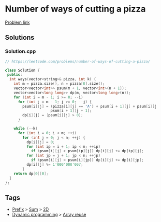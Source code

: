 # Number of ways of cutting a pizza

[Problem link](https://leetcode.com/problems/number-of-ways-of-cutting-a-pizza/)

## Solutions


### Solution.cpp
```cpp
// https://leetcode.com/problems/number-of-ways-of-cutting-a-pizza/

class Solution {
 public:
  int ways(vector<string>& pizza, int k) {
    int m = pizza.size(), n = pizza[0].size();
    vector<vector<int>> psum(m + 1, vector<int>(n + 1));
    vector<vector<long long>> dp(m, vector<long long>(n));
    for (int i = m - 1; i >= 0; --i)
      for (int j = n - 1; j >= 0; --j) {
        psum[i][j] = (pizza[i][j] == 'A') + psum[i + 1][j] + psum[i][j + 1] -
                     psum[i + 1][j + 1];
        dp[i][j] = (psum[i][j] > 0);
      }

    while (--k)
      for (int i = 0; i < m; ++i)
        for (int j = 0; j < n; ++j) {
          dp[i][j] = 0;
          for (int ip = i + 1; ip < m; ++ip)
            if (psum[i][j] > psum[ip][j]) dp[i][j] += dp[ip][j];
          for (int jp = j + 1; jp < n; ++jp)
            if (psum[i][j] > psum[i][jp]) dp[i][j] += dp[i][jp];
          dp[i][j] %= 1'000'000'007;
        }
    return dp[0][0];
  }
};
```
## Tags

* [Prefix](/Collections/prefix.md#prefix) > [Sum](/Collections/prefix.md#sum) > [2D](/Collections/prefix.md#2d)
* [Dynamic programming](/Collections/dynamic-programming.md#dynamic-programming) > [Array reuse](/Collections/dynamic-programming.md#array-reuse)
